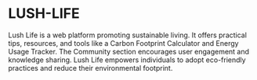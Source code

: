 # LUSH-LIFE
Lush Life is a web platform promoting sustainable living. It offers practical tips, resources, and tools like a Carbon Footprint Calculator and Energy Usage Tracker. The Community section encourages user engagement and knowledge sharing. Lush Life empowers individuals to adopt eco-friendly practices and reduce their environmental footprint.
